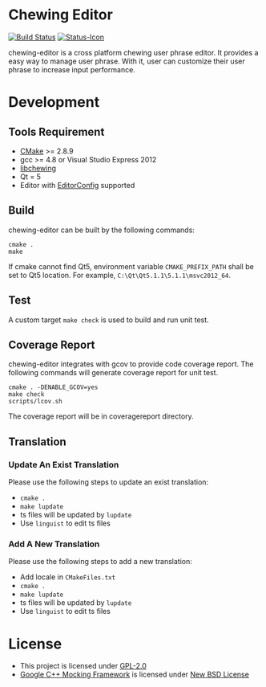 # Chewing Editor
[![Build Status](https://travis-ci.org/chewing/chewing-editor.png?branch=master)](https://travis-ci.org/chewing/chewing-editor)
[![Status-Icon](https://coveralls.io/repos/chewing/chewing-editor/badge.png?branch=master)](https://coveralls.io/r/chewing/chewing-editor)

chewing-editor is a cross platform chewing user phrase editor. It provides a
easy way to manage user phrase. With it, user can customize their user phrase to
increase input performance.

# Development

## Tools Requirement
*   [CMake](http://www.cmake.org/) >= 2.8.9
*   gcc >= 4.8 or Visual Studio Express 2012
*   [libchewing](https://github.com/chewing/libchewing)
*   Qt = 5
*   Editor with [EditorConfig](http://editorconfig.org/) supported

## Build
chewing-editor can be built by the following commands:

    cmake .
    make

If cmake cannot find Qt5, environment variable `CMAKE_PREFIX_PATH` shall be set
to Qt5 location. For example, `C:\Qt\Qt5.1.1\5.1.1\msvc2012_64`.

## Test
A custom target `make check` is used to build and run unit test.

## Coverage Report
chewing-editor integrates with gcov to provide code coverage report. The
following commands will generate coverage report for unit test.

    cmake . -DENABLE_GCOV=yes
    make check
    scripts/lcov.sh

The coverage report will be in coveragereport directory.

## Translation

### Update An Exist Translation
Please use the following steps to update an exist translation:
*   `cmake .`
*   `make lupdate`
*   ts files will be updated by `lupdate`
*   Use `linguist` to edit ts files

### Add A New Translation
Please use the following steps to add a new translation:
*   Add locale in `CMakeFiles.txt`
*   `cmake .`
*   `make lupdate`
*   ts files will be updated by `lupdate`
*   Use `linguist` to edit ts files

# License
*   This project is licensed under [GPL-2.0](http://opensource.org/licenses/GPL-2.0)
*   [Google C++ Mocking Framework](https://code.google.com/p/googlemock/) is licensed under [New BSD License](http://opensource.org/licenses/BSD-3-Clause)
